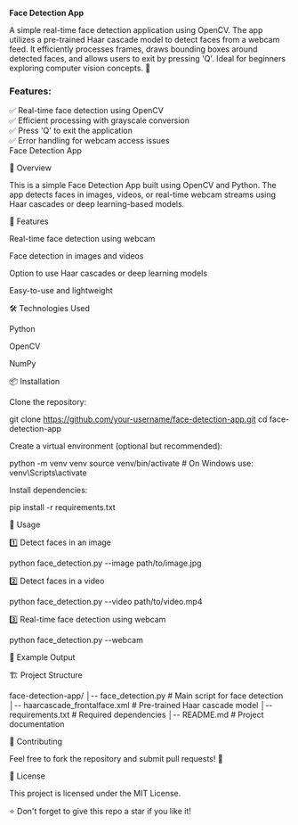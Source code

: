 **Face Detection App**  

A simple real-time face detection application using OpenCV. The app utilizes a pre-trained Haar cascade model to detect faces from a webcam feed. It efficiently processes frames, draws bounding boxes around detected faces, and allows users to exit by pressing 'Q'. Ideal for beginners exploring computer vision concepts. 🚀  

### Features:  
✅ Real-time face detection using OpenCV  
✅ Efficient processing with grayscale conversion  
✅ Press 'Q' to exit the application  
✅ Error handling for webcam access issues  
Face Detection App

📌 Overview

This is a simple Face Detection App built using OpenCV and Python. The app detects faces in images, videos, or real-time webcam streams using Haar cascades or deep learning-based models.

🚀 Features

Real-time face detection using webcam

Face detection in images and videos

Option to use Haar cascades or deep learning models

Easy-to-use and lightweight

🛠️ Technologies Used

Python

OpenCV

NumPy

📦 Installation

Clone the repository:

git clone https://github.com/your-username/face-detection-app.git
cd face-detection-app

Create a virtual environment (optional but recommended):

python -m venv venv
source venv/bin/activate  # On Windows use: venv\Scripts\activate

Install dependencies:

pip install -r requirements.txt

🎯 Usage

1️⃣ Detect faces in an image

python face_detection.py --image path/to/image.jpg

2️⃣ Detect faces in a video

python face_detection.py --video path/to/video.mp4

3️⃣ Real-time face detection using webcam

python face_detection.py --webcam

📸 Example Output

🏗️ Project Structure

face-detection-app/
│-- face_detection.py   # Main script for face detection
│-- haarcascade_frontalface.xml  # Pre-trained Haar cascade model
│-- requirements.txt    # Required dependencies
│-- README.md           # Project documentation

🤝 Contributing

Feel free to fork the repository and submit pull requests! 🚀

📜 License

This project is licensed under the MIT License.

⭐ Don't forget to give this repo a star if you like it!

